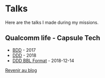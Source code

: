 # Talks

Here are the talks I made during my missions. 

## Qualcomm life - Capsule Tech

* [BDD](qualcommlife-capsule/2017-02-20_BDD_qualcommlife-capsule.pdf) - 2017
* [DDD](qualcommlife-capsule/DDD-2018-05-02) - 2018
* [DDD BBL Format](qualcommlife-capsule/DDD-BBL-2018-12-14) - 2018-12-14

[Revenir au blog](https://macreiben-dev.github.io/)